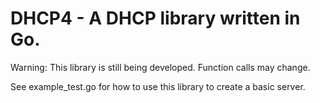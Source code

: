 # DHCP4 - A DHCP library written in Go.

Warning: This library is still being developed.  Function calls may change.

See example_test.go for how to use this library to create a basic server.

